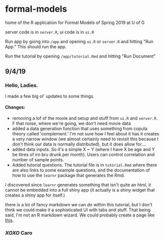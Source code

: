 # formal-models
home of the R application for Formal Models of Spring 2019 at U of G

server code is in `server.R`, ui code is in `ui.R`

Run app by going into `/app` and opening `ui.R` or `server.R` and hitting "Run App." This should run the app.

Run the tutorial by opening `/app/tutorial.Rmd` and hitting "Run Document"

## 9/4/19

### Hello, Ladies. 

I made a few big ol' updates to some things. 

#### Changes: 
* removing a lof of the movie and setup and stuff from `ui.R` and `server.R`. F that noise, where we're going, we don't need movie data
* added a data generation function that uses something from copula theory called 'complement.' I'm not sure how I feel about it has it creates a very narrow window (we almost certainly need to revisit this because I don't think our data is normally distributed), but it does allow for....
* added data inputs. So it's a simple X ~ Y (where I have X be age and Y be litres of irn bru drunk per month). Users can control correlation and number of sample points. 
* Added tutorial questions. The tutorial file is in `tutorial.Rmd` where there are also links to some example questions, and the documentation of how to use the `learnr` package that generates the Rmd. 

I discovered since `learnr` generates something that isn't quite an html, it cannot be embedded into a full shiny app (it actually is a shiny widget that creates a shiny app for itself.) 

there is a lot of fancy markdown we can do within this tutorial, but I don't think we could make it a sophisticated UI with tabs and stuff. That being said, I'm not an R markdown wizard. We could probably create a page like [this](https://bookdown.org/yihui/rmarkdown/learnr-shiny.html). 


### *XOXO* Caro